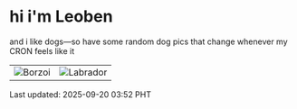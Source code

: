 # hi i'm Leoben

and i like dogs—so have some random dog pics that change whenever my CRON feels like it

|  |  |
|--------|----------|
| ![Borzoi](https://random-dog-vercel.vercel.app/api/random-borzoi?v=1758311555) | ![Labrador](https://random-dog-vercel.vercel.app/api/random-labrador?v=1758311555) |

Last updated: 2025-09-20 03:52 PHT

